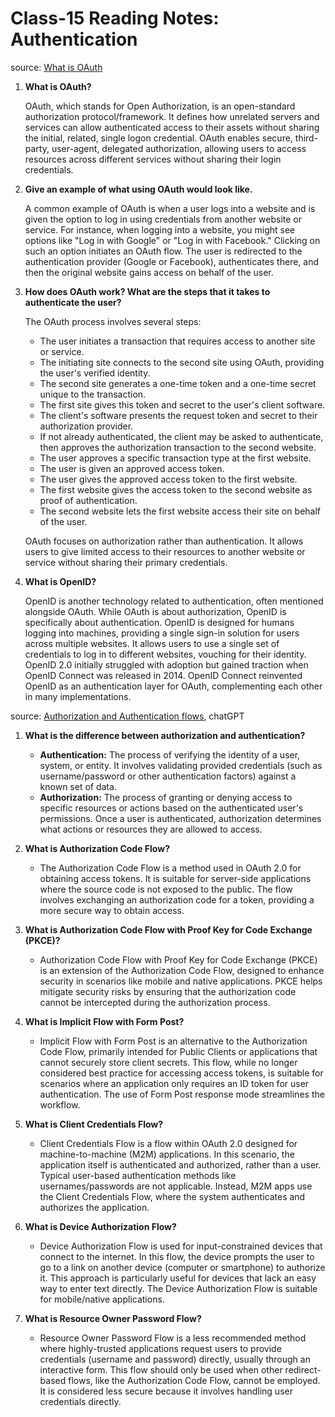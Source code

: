 # Class-15 Reading Notes: Authentication

source: [What is OAuth](https://www.csoonline.com/article/3216404/what-is-oauth-how-the-open-authorization-framework-works.html)

1. **What is OAuth?**

   OAuth, which stands for Open Authorization, is an open-standard authorization protocol/framework. It defines how unrelated servers and services can allow authenticated access to their assets without sharing the initial, related, single logon credential. OAuth enables secure, third-party, user-agent, delegated authorization, allowing users to access resources across different services without sharing their login credentials.

2. **Give an example of what using OAuth would look like.**

   A common example of OAuth is when a user logs into a website and is given the option to log in using credentials from another website or service. For instance, when logging into a website, you might see options like "Log in with Google" or "Log in with Facebook." Clicking on such an option initiates an OAuth flow. The user is redirected to the authentication provider (Google or Facebook), authenticates there, and then the original website gains access on behalf of the user.

3. **How does OAuth work? What are the steps that it takes to authenticate the user?**

   The OAuth process involves several steps:

   - The user initiates a transaction that requires access to another site or service.
   - The initiating site connects to the second site using OAuth, providing the user's verified identity.
   - The second site generates a one-time token and a one-time secret unique to the transaction.
   - The first site gives this token and secret to the user's client software.
   - The client's software presents the request token and secret to their authorization provider.
   - If not already authenticated, the client may be asked to authenticate, then approves the authorization transaction to the second website.
   - The user approves a specific transaction type at the first website.
   - The user is given an approved access token.
   - The user gives the approved access token to the first website.
   - The first website gives the access token to the second website as proof of authentication.
   - The second website lets the first website access their site on behalf of the user.

   OAuth focuses on authorization rather than authentication. It allows users to give limited access to their resources to another website or service without sharing their primary credentials.

4. **What is OpenID?**

   OpenID is another technology related to authentication, often mentioned alongside OAuth. While OAuth is about authorization, OpenID is specifically about authentication. OpenID is designed for humans logging into machines, providing a single sign-in solution for users across multiple websites. It allows users to use a single set of credentials to log in to different websites, vouching for their identity. OpenID 2.0 initially struggled with adoption but gained traction when OpenID Connect was released in 2014. OpenID Connect reinvented OpenID as an authentication layer for OAuth, complementing each other in many implementations.

source: [Authorization and Authentication flows](https://auth0.com/docs/flows), chatGPT

1. **What is the difference between authorization and authentication?**

   - **Authentication:** The process of verifying the identity of a user, system, or entity. It involves validating provided credentials (such as username/password or other authentication factors) against a known set of data.
   - **Authorization:** The process of granting or denying access to specific resources or actions based on the authenticated user's permissions. Once a user is authenticated, authorization determines what actions or resources they are allowed to access.

2. **What is Authorization Code Flow?**
   - The Authorization Code Flow is a method used in OAuth 2.0 for obtaining access tokens. It is suitable for server-side applications where the source code is not exposed to the public. The flow involves exchanging an authorization code for a token, providing a more secure way to obtain access.
3. **What is Authorization Code Flow with Proof Key for Code Exchange (PKCE)?**
   - Authorization Code Flow with Proof Key for Code Exchange (PKCE) is an extension of the Authorization Code Flow, designed to enhance security in scenarios like mobile and native applications. PKCE helps mitigate security risks by ensuring that the authorization code cannot be intercepted during the authorization process.
4. **What is Implicit Flow with Form Post?**
   - Implicit Flow with Form Post is an alternative to the Authorization Code Flow, primarily intended for Public Clients or applications that cannot securely store client secrets. This flow, while no longer considered best practice for accessing access tokens, is suitable for scenarios where an application only requires an ID token for user authentication. The use of Form Post response mode streamlines the workflow.
5. **What is Client Credentials Flow?**
   - Client Credentials Flow is a flow within OAuth 2.0 designed for machine-to-machine (M2M) applications. In this scenario, the application itself is authenticated and authorized, rather than a user. Typical user-based authentication methods like usernames/passwords are not applicable. Instead, M2M apps use the Client Credentials Flow, where the system authenticates and authorizes the application.
6. **What is Device Authorization Flow?**
   - Device Authorization Flow is used for input-constrained devices that connect to the internet. In this flow, the device prompts the user to go to a link on another device (computer or smartphone) to authorize it. This approach is particularly useful for devices that lack an easy way to enter text directly. The Device Authorization Flow is suitable for mobile/native applications.
7. **What is Resource Owner Password Flow?**
   - Resource Owner Password Flow is a less recommended method where highly-trusted applications request users to provide credentials (username and password) directly, usually through an interactive form. This flow should only be used when other redirect-based flows, like the Authorization Code Flow, cannot be employed. It is considered less secure because it involves handling user credentials directly.
